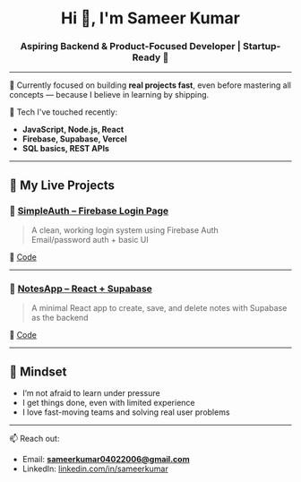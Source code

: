<h1 align="center">Hi 👋, I'm Sameer Kumar</h1>
<h3 align="center">Aspiring Backend & Product-Focused Developer | Startup-Ready 🚀</h3>

---

🎯 Currently focused on building **real projects fast**, even before mastering all concepts — because I believe in learning by shipping.

🔧 Tech I've touched recently:
- **JavaScript, Node.js, React**
- **Firebase, Supabase, Vercel**
- **SQL basics, REST APIs**

---

## 🚀 My Live Projects

### 🔐 [SimpleAuth – Firebase Login Page](https://simple-auth-firebase.vercel.app/)
> A clean, working login system using Firebase Auth  
> Email/password auth + basic UI

🔗 [Code](https://github.com/sameer727/simple-auth-firebase)

---

### 📝 [NotesApp – React + Supabase](https://notes-app-supabase-8qnp.vercel.app/)
> A minimal React app to create, save, and delete notes with Supabase as the backend

🔗 [Code](https://github.com/sameer727NotesApp-Supabase)

---

## 🧠 Mindset

- I’m not afraid to learn under pressure
- I get things done, even with limited experience
- I love fast-moving teams and solving real user problems

---

📫 Reach out:  
- Email: **sameerkumar04022006@gmail.com**  
- LinkedIn: [linkedin.com/in/sameerkumar](https://www.linkedin.com/in/sameerkumar04/)

<!-- Add a badge here later -->
